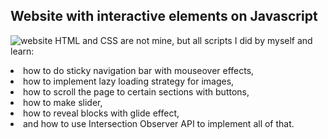 ## Website with interactive elements on Javascript

![website](websiteDemo_;D.gif)
HTML and CSS are not mine, but all scripts I did by myself and learn:

<li>how to do sticky navigation bar with mouseover effects,
<li>how to implement lazy loading strategy for images,
<li>how to scroll the page to certain sections with buttons,
<li>how to make slider,
<li>how to reveal blocks with glide effect,
<li>and  how to use Intersection Observer API to implement all of that.
